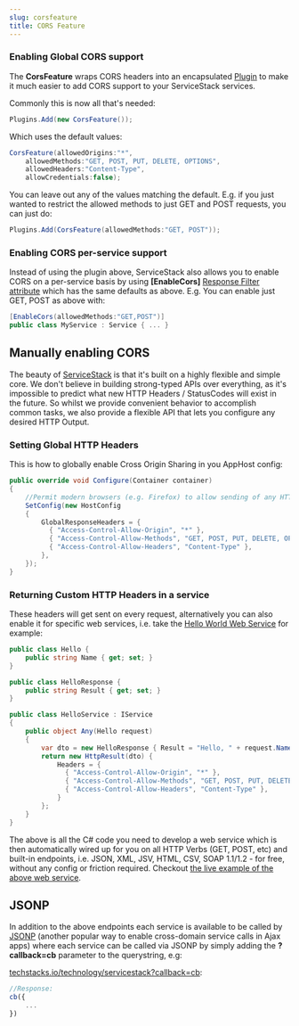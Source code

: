 ```yaml
---
slug: corsfeature
title: CORS Feature
---
```


### Enabling Global CORS support

The **CorsFeature** wraps CORS headers into an encapsulated [Plugin][1] to make it much easier to add CORS support to your ServiceStack services. 

Commonly this is now all that's needed:

```csharp
Plugins.Add(new CorsFeature());
```

Which uses the default values:

```csharp
CorsFeature(allowedOrigins:"*", 
    allowedMethods:"GET, POST, PUT, DELETE, OPTIONS", 
    allowedHeaders:"Content-Type", 
    allowCredentials:false);
```

You can leave out any of the values matching the default. E.g. if you just wanted to restrict the allowed methods to just GET and POST requests, you can just do:

```csharp
Plugins.Add(CorsFeature(allowedMethods:"GET, POST"));
```

### Enabling CORS per-service support

Instead of using the plugin above, ServiceStack also allows you to enable CORS on a per-service basis by using **[EnableCors]** [Response Filter attribute][2] which has the same defaults as above. E.g. You can enable just GET, POST as above with:

```csharp
[EnableCors(allowedMethods:"GET,POST")]
public class MyService : Service { ... }
```

## Manually enabling CORS

The beauty of [ServiceStack][3] is that it's built on a highly flexible and simple core. We don't believe in building strong-typed APIs over everything, as it's impossible to predict what new HTTP Headers / StatusCodes will exist in the future. So whilst we provide convenient behavior to accomplish common tasks, we also provide a flexible API that lets you configure any desired HTTP Output. 

### Setting Global HTTP Headers

This is how to globally enable Cross Origin Sharing in you AppHost config:

```csharp
public override void Configure(Container container)
{
    //Permit modern browsers (e.g. Firefox) to allow sending of any HTTP Method
    SetConfig(new HostConfig 
    {
        GlobalResponseHeaders = {
          { "Access-Control-Allow-Origin", "*" },
          { "Access-Control-Allow-Methods", "GET, POST, PUT, DELETE, OPTIONS" },
          { "Access-Control-Allow-Headers", "Content-Type" },
        },
    });
}
```

### Returning Custom HTTP Headers in a service

These headers will get sent on every request, alternatively you can also enable it for specific web services, i.e. take the [Hello World Web Service][4] for example:

```csharp
public class Hello {
    public string Name { get; set; }
}

public class HelloResponse {
    public string Result { get; set; }
}

public class HelloService : IService 
{
    public object Any(Hello request)
    {
        var dto = new HelloResponse { Result = "Hello, " + request.Name };
        return new HttpResult(dto) {
            Headers = {
              { "Access-Control-Allow-Origin", "*" },
              { "Access-Control-Allow-Methods", "GET, POST, PUT, DELETE" } 
              { "Access-Control-Allow-Headers", "Content-Type" }, 
            }
        };
    }
}
```

The above is all the C# code you need to develop a web service which is then automatically wired up for you on all HTTP Verbs (GET, POST, etc) and built-in endpoints, i.e. JSON, XML, JSV, HTML, CSV, SOAP 1.1/1.2 - for free, without any config or friction required. Checkout  [the live example of the above web service][5].

## JSONP

In addition to the above endpoints each service is available to be called by [JSONP](https://en.wikipedia.org/wiki/JSONP) (another popular way to enable cross-domain service calls in Ajax apps) where each service can be called via JSONP by simply adding the **?callback=cb** parameter to the querystring, e.g:

[techstacks.io/technology/servicestack?callback=cb](http://techstacks.io/technology/servicestack?callback=cb):

```js
//Response:
cb({ 
    ... 
})
```

  [1]: https://github.com/ServiceStack/ServiceStack/wiki/Plugins
  [2]: https://github.com/ServiceStack/ServiceStack/wiki/Filter-attributes
  [3]: http://www.servicestack.net
  [4]: http://www.servicestack.net/ServiceStack.Hello/
  [5]: http://www.servicestack.net/ServiceStack.Hello/
  [6]: http://stackoverflow.com/questions/6245616/does-servicestack-support-binary-responses
  [7]: http://www.servicestack.net/benchmarks/